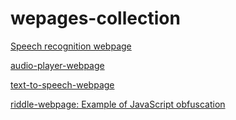 # wepages-collection

<a href="https://github.com/ip-repo/speech-to-text/blob/main/README.md">Speech recognition webpage</a>

<a href="https://github.com/ip-repo/web-audio-player">audio-player-webpage</a>

<a href="https://github.com/ip-repo/text-to-speech-webpage/blob/main/README.md">text-to-speech-webpage</a>

<a href="https://github.com/ip-repo/riddle-webpage/blob/main/README.md">riddle-webpage: Example of JavaScript obfuscation</a>
